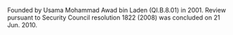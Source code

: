  Founded by Usama Mohammad Awad bin Laden (QI.B.8.01) in 2001. Review pursuant 
to Security Council resolution 1822 (2008) was concluded on 21 Jun. 2010. 
